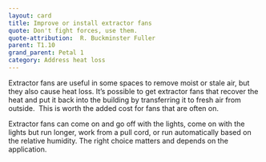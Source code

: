 ```yaml
---
layout: card
title: Improve or install extractor fans
quote: Don't fight forces, use them.
quote-attribution:  R. Buckminster Fuller
parent: T1.10
grand_parent: Petal 1
category: Address heat loss
---
```


<p>Extractor fans are useful in some spaces to remove moist or stale air, but they also cause heat loss. It’s possible to get extractor fans that recover the heat and put it back into the building by transferring it to fresh air from outside.  This is worth the added cost for fans that are often on.  </p><p> Extractor fans can come on and go off with the lights, come on with the lights but run longer, work from a pull cord, or run automatically based on the relative humidity. The right choice matters and depends on the application.</p> 

